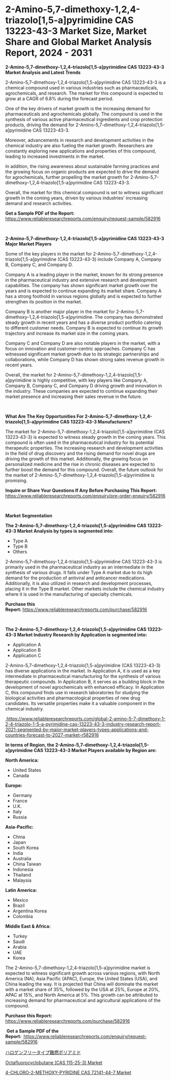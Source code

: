 <p><h1>2-Amino-5,7-dimethoxy-1,2,4-triazolo[1,5-a]pyrimidine CAS 13223-43-3 Market Size, Market Share and Global Market Analysis Report, 2024 - 2031</h1></p><p><strong>2-Amino-5,7-dimethoxy-1,2,4-triazolo[1,5-a]pyrimidine CAS 13223-43-3 Market Analysis and Latest Trends</strong></p>
<p><p>2-Amino-5,7-dimethoxy-1,2,4-triazolo[1,5-a]pyrimidine CAS 13223-43-3 is a chemical compound used in various industries such as pharmaceuticals, agrochemicals, and research. The market for this compound is expected to grow at a CAGR of 6.8% during the forecast period. </p><p>One of the key drivers of market growth is the increasing demand for pharmaceuticals and agrochemicals globally. The compound is used in the synthesis of various active pharmaceutical ingredients and crop protection products, driving the demand for 2-Amino-5,7-dimethoxy-1,2,4-triazolo[1,5-a]pyrimidine CAS 13223-43-3.</p><p>Moreover, advancements in research and development activities in the chemical industry are also fueling the market growth. Researchers are constantly exploring new applications and properties of this compound, leading to increased investments in the market.</p><p>In addition, the rising awareness about sustainable farming practices and the growing focus on organic products are expected to drive the demand for agrochemicals, further propelling the market growth for 2-Amino-5,7-dimethoxy-1,2,4-triazolo[1,5-a]pyrimidine CAS 13223-43-3. </p><p>Overall, the market for this chemical compound is set to witness significant growth in the coming years, driven by various industries' increasing demand and research activities.</p></p>
<p><strong>Get a Sample PDF of the Report:&nbsp;</strong> <a href="https://www.reliableresearchreports.com/enquiry/request-sample/582916">https://www.reliableresearchreports.com/enquiry/request-sample/582916</a></p>
<p>&nbsp;</p>
<p><strong>2-Amino-5,7-dimethoxy-1,2,4-triazolo[1,5-a]pyrimidine CAS 13223-43-3 Major Market Players</strong></p>
<p><p>Some of the key players in the market for 2-Amino-5,7-dimethoxy-1,2,4-triazolo[1,5-a]pyrimidine (CAS 13223-43-3) include Company A, Company B, Company C, and Company D. </p><p>Company A is a leading player in the market, known for its strong presence in the pharmaceutical industry and extensive research and development capabilities. The company has shown significant market growth over the years and is expected to continue expanding its market share. Company A has a strong foothold in various regions globally and is expected to further strengthen its position in the market.</p><p>Company B is another major player in the market for 2-Amino-5,7-dimethoxy-1,2,4-triazolo[1,5-a]pyrimidine. The company has demonstrated steady growth in recent years and has a diverse product portfolio catering to different customer needs. Company B is expected to continue its growth trajectory and increase its market size in the coming years.</p><p>Company C and Company D are also notable players in the market, with a focus on innovation and customer-centric approaches. Company C has witnessed significant market growth due to its strategic partnerships and collaborations, while Company D has shown strong sales revenue growth in recent years.</p><p>Overall, the market for 2-Amino-5,7-dimethoxy-1,2,4-triazolo[1,5-a]pyrimidine is highly competitive, with key players like Company A, Company B, Company C, and Company D driving growth and innovation in the industry. These companies are expected to continue expanding their market presence and increasing their sales revenue in the future.</p></p>
<p>&nbsp;</p>
<p><strong>What Are The Key Opportunities For 2-Amino-5,7-dimethoxy-1,2,4-triazolo[1,5-a]pyrimidine CAS 13223-43-3 Manufacturers?</strong></p>
<p><p>The market for 2-Amino-5,7-dimethoxy-1,2,4-triazolo[1,5-a]pyrimidine (CAS 13223-43-3) is expected to witness steady growth in the coming years. This compound is often used in the pharmaceutical industry for its potential therapeutic properties. The increasing research and development activities in the field of drug discovery and the rising demand for novel drugs are driving the growth of this market. Additionally, the growing focus on personalized medicine and the rise in chronic diseases are expected to further boost the demand for this compound. Overall, the future outlook for the market of 2-Amino-5,7-dimethoxy-1,2,4-triazolo[1,5-a]pyrimidine is promising.</p></p>
<p><strong>Inquire or Share Your Questions If Any Before Purchasing This Report:</strong> <a href="https://www.reliableresearchreports.com/enquiry/pre-order-enquiry/582916">https://www.reliableresearchreports.com/enquiry/pre-order-enquiry/582916</a></p>
<p>&nbsp;</p>
<p><strong>Market Segmentation</strong></p>
<p><strong>The 2-Amino-5,7-dimethoxy-1,2,4-triazolo[1,5-a]pyrimidine CAS 13223-43-3 Market Analysis by types is segmented into:</strong></p>
<p><ul><li>Type A</li><li>Type B</li><li>Others</li></ul></p>
<p><p>2-Amino-5,7-dimethoxy-1,2,4-triazolo[1,5-a]pyrimidine CAS 13223-43-3 is primarily used in the pharmaceutical industry as an intermediate in the synthesis of various drugs. It falls under Type A market due to its high demand for the production of antiviral and anticancer medications. Additionally, it is also utilized in research and development processes, placing it in the Type B market. Other markets include the chemical industry where it is used in the manufacturing of specialty chemicals.</p></p>
<p><strong>Purchase this Report:&nbsp;</strong><a href="https://www.reliableresearchreports.com/purchase/582916">https://www.reliableresearchreports.com/purchase/582916</a></p>
<p>&nbsp;</p>
<p><strong>The 2-Amino-5,7-dimethoxy-1,2,4-triazolo[1,5-a]pyrimidine CAS 13223-43-3 Market Industry Research by Application is segmented into:</strong></p>
<p><ul><li>Application A</li><li>Application B</li><li>Application C</li></ul></p>
<p><p>2-Amino-5,7-dimethoxy-1,2,4-triazolo[1,5-a]pyrimidine (CAS 13223-43-3) has diverse applications in the market. In Application A, it is used as a key intermediate in pharmaceutical manufacturing for the synthesis of various therapeutic compounds. In Application B, it serves as a building block in the development of novel agrochemicals with enhanced efficacy. In Application C, this compound finds use in research laboratories for studying the biological activities and pharmacological properties of new drug candidates. Its versatile properties make it a valuable component in the chemical industry.</p></p>
<p><a href="https://www.reliableresearchreports.com/global-2-amino-5-7-dimethoxy-1-2-4-triazolo-1-5-a-pyrimidine-cas-13223-43-3-industry-research-report-2021-segmented-by-major-market-players-types-applications-and-countries-forecast-to-2027-market-r582916">&nbsp;https://www.reliableresearchreports.com/global-2-amino-5-7-dimethoxy-1-2-4-triazolo-1-5-a-pyrimidine-cas-13223-43-3-industry-research-report-2021-segmented-by-major-market-players-types-applications-and-countries-forecast-to-2027-market-r582916</a></p>
<p><strong>In terms of Region, the 2-Amino-5,7-dimethoxy-1,2,4-triazolo[1,5-a]pyrimidine CAS 13223-43-3 Market Players available by Region are:</strong></p>
<p>
    <p> <strong> North America: </strong>
        <ul>
            <li>United States</li>
            <li>Canada</li>
        </ul>
        </p> 
    <p> <strong> Europe: </strong>
        <ul>
            <li>Germany</li>
            <li>France</li>
            <li>U.K.</li>
            <li>Italy</li>
            <li>Russia</li>
        </ul>
        </p> 
    <p> <strong> Asia-Pacific: </strong>
        <ul>
            <li>China</li>
            <li>Japan</li>
            <li>South Korea</li>
            <li>India</li>
            <li>Australia</li>
            <li>China Taiwan</li>
            <li>Indonesia</li>
            <li>Thailand</li>
            <li>Malaysia</li>
        </ul>
        </p> 
    <p> <strong> Latin America: </strong>
        <ul>
            <li>Mexico</li>
            <li>Brazil</li>
            <li>Argentina Korea</li>
            <li>Colombia</li>
        </ul>
        </p> 
    <p> <strong> Middle East & Africa: </strong>
        <ul>
            <li>Turkey</li>
            <li>Saudi</li>
            <li>Arabia</li>
            <li>UAE</li>
            <li>Korea</li>
        </ul>
    </p>
    </p>
<p><p>The 2-Amino-5,7-dimethoxy-1,2,4-triazolo[1,5-a]pyrimidine market is expected to witness significant growth across various regions, with North America (NA), Asia Pacific (APAC), Europe, the United States (USA), and China leading the way. It is projected that China will dominate the market with a market share of 35%, followed by the USA at 25%, Europe at 20%, APAC at 15%, and North America at 5%. This growth can be attributed to increasing demand for pharmaceutical and agricultural applications of the compound.</p></p>
<p><strong>Purchase this Report: </strong><a href="https://www.reliableresearchreports.com/purchase/582916">https://www.reliableresearchreports.com/purchase/582916</a></p>
<p>&nbsp;<strong>Get a Sample PDF of the Report:&nbsp;&nbsp;</strong><a href="https://www.reliableresearchreports.com/enquiry/request-sample/582916">https://www.reliableresearchreports.com/enquiry/request-sample/582916</a></p>
<p><strong></strong></p>
<p><p><a href="https://github.com/dadanedu33/Market-Research-Report-List-1/blob/main/463696895462.md">ハロゲンフリータイプ難燃ポリアミド</a></p><p><a href="https://github.com/redneck06/Market-Research-Report-List-3/blob/main/octafluorocyclobutane-cas-115-25-3-market.md">Octafluorocyclobutane (CAS 115-25-3) Market</a></p><p><a href="https://github.com/nicoletavirag/Market-Research-Report-List-3/blob/main/4-chloro-2-methoxy-pyridine-cas-72141-44-7-market.md">4-CHLORO-2-METHOXY-PYRIDINE CAS 72141-44-7 Market</a></p></p>